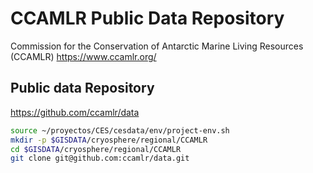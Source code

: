# CCAMLR Public Data Repository

 Commission for the Conservation of Antarctic Marine Living Resources (CCAMLR)
https://www.ccamlr.org/

## Public data Repository

https://github.com/ccamlr/data

```sh
source ~/proyectos/CES/cesdata/env/project-env.sh
mkdir -p $GISDATA/cryosphere/regional/CCAMLR
cd $GISDATA/cryosphere/regional/CCAMLR
git clone git@github.com:ccamlr/data.git
```

